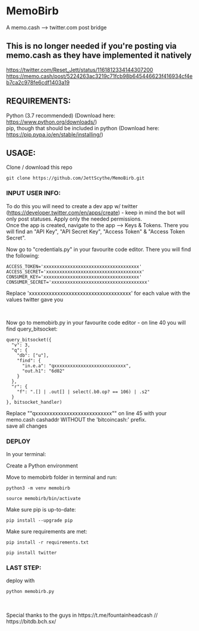 # MemoBirb
A memo.cash --> twitter.com post bridge

## This is no longer needed if you're posting via memo.cash as they have implemented it natively
https://twitter.com/Reset_Jett/status/1161812334144307200
https://memo.cash/post/5224263ac3219c71fcb98b645446623f416934cf4eb7ca2c978fe6cdf1403a19

## REQUIREMENTS:
Python (3.7 recommended) (Download here: https://www.python.org/downloads/)
<br>
pip, though that should be included in python (Download here: https://pip.pypa.io/en/stable/installing/)

## USAGE: 
Clone / download this repo
```
git clone https://github.com/JettScythe/MemoBirb.git
```
### INPUT USER INFO:
To do this you will need to create a dev app w/ twitter (https://developer.twitter.com/en/apps/create) - keep in mind the bot will only post statuses. Apply only the needed permissions. 
<br>
Once the app is created, navigate to the app --> Keys & Tokens. 
There you will find an "API Key", "API Secret Key", "Access Token" & "Access Token Secret".

Now go to "credentials.py" in your favourite code editor. There you will find the following:
```
ACCESS_TOKEN='xxxxxxxxxxxxxxxxxxxxxxxxxxxxxxxxxxxx'
ACCESS_SECRET='xxxxxxxxxxxxxxxxxxxxxxxxxxxxxxxxxxxx'
CONSUMER_KEY='xxxxxxxxxxxxxxxxxxxxxxxxxxxxxxxxxxxx'
CONSUMER_SECRET='xxxxxxxxxxxxxxxxxxxxxxxxxxxxxxxxxxxx'
```
Replace 'xxxxxxxxxxxxxxxxxxxxxxxxxxxxxxxxxxxx' for each value with the values twitter gave you

<br>

Now go to memobirb.py in your favourite code editor - on line 40 you will find query_bitsocket: 
```
query_bitsocket({
  "v": 3,
  "q": {
    "db": ["u"],
    "find": {
      "in.e.a": "qxxxxxxxxxxxxxxxxxxxxxxxxxxx",
      "out.h1": "6d02"
    }
  },
  "r": {
    "f": ".[] | .out[] | select(.b0.op? == 106) | .s2"
  }             
}, bitsocket_handler)
```
Replace ""qxxxxxxxxxxxxxxxxxxxxxxxxxxx"" on line 45 with your memo.cash cashaddr WITHOUT the 'bitcoincash:' prefix. 
<br>
save all changes

### DEPLOY
In your terminal:
<br>

Create a Python environment

Move to memobirb folder in terminal and run:
```
python3 -m venv memobirb
```
```
source memobirb/bin/activate
```
Make sure pip is up-to-date:
```
pip install --upgrade pip
```
Make sure requirements are met:
```
pip install -r requirements.txt
```
```
pip install twitter
```

### LAST STEP:
deploy with
```
python memobirb.py
```
<br>
<br>
Special thanks to the guys in https://t.me/fountainheadcash // https://bitdb.bch.sx/
